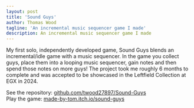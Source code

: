 ```yaml
---
layout: post
title: 'Sound Guys'
author: Thomas Wood
tagline: 'An incremental music sequencer game I made'
description: An incremental music sequencer game I made
---
```


My first solo, independently developed game, Sound Guys blends an incremental/idle game with a music sequencer. In the game you collect guys, place them into a looping music sequencer, gain notes and then spend those notes on more guys! The project took me roughly 6 months to complete and was accepted to be showcased in the Leftfield Collection at EGX in 2024. 

See the repository: [github.com/twood27897/Sound-Guys](https://github.com/twood27897/Sound-Guys)<br/>
Play the game: [made-by-tom.itch.io/sound-guys](https://made-by-tom.itch.io/sound-guys)<br/>
